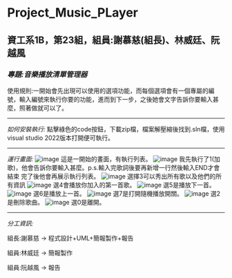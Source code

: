 # Project_Music_PLayer
## 資工系1B，第23組，組員:謝慕慈(組長)、林威廷、阮越風

### *專題:音樂播放清單管理器*
使用規則:一開始會先出現可以使用的選項功能，而每個選項會有一個專屬的編號，輸入編號來執行你要的功能，進而到下一步，之後她會文字告訴你要輸入甚麼，照著做就可以了。

---
*如何安裝執行:*
點擊綠色的code按鈕，下載zip檔，檔案解壓縮後找到.sln檔，使用visual studio 2022版本打開便可執行。

---
*運行畫面:*
![image](https://github.com/user-attachments/assets/aed6b83d-4234-4b5c-ad66-3723e4908d1a)
這是一開始的畫面，有執行列表。
![image](https://github.com/user-attachments/assets/c8e2a867-bbe1-49a8-be2c-1f320da7a8b6)
我先執行了1(加歌)，他會告訴你要輸入甚麼。p.s.輸入完歌詞後要再新增一行然後輸入END才會結束
完了後他會再展示執行列表。
![image](https://github.com/user-attachments/assets/1ff1c714-b255-4340-8fd3-28947e048719)
選擇3可以秀出所有歌以及他們的所有資訊
![image](https://github.com/user-attachments/assets/1c9035ff-69d4-4e74-adcb-d131f471a6de)
選4會播放你加入的第一首歌。
![image](https://github.com/user-attachments/assets/faad139d-43b8-497c-901e-1aa2387028f2)
選5是播放下一首。
![image](https://github.com/user-attachments/assets/87c30e06-d8fc-4897-820b-3961778b8278)
選6是播放上一首。
![image](https://github.com/user-attachments/assets/b5ef8752-62e8-49b9-82b4-3f488874ceb8)
選7是打開隨機播放開關。
![image](https://github.com/user-attachments/assets/4562d68b-c755-4c21-a39b-4fd41983eb95)
選2是刪除歌曲。
![image](https://github.com/user-attachments/assets/369ac547-877b-4e85-95c6-eff9f76e60e7)
選0是離開。

---
*分工資訊:*

組長:謝慕慈 → 程式設計+UML+簡報製作+報告

組員:林威廷 → 簡報製作

組員:阮越風 → 報告
